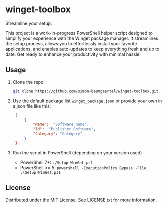 # winget-toolbox

Streamline your setup:

This project is a work-in-progress PowerShell helper script designed to simplify your experience with the Winget package manager. It streamlines the setup process, allows you to effortlessly install your favorite applications, and enables auto-updates to keep everything fresh and up to date. Get ready to enhance your productivity with minimal hassle!

## Usage

1. Clone the repo
   ```sh
   git clone https://github.com/simon-baumgaertel/winget-toolbox.git
   ```

2. Use the default package list `winget_package.json` or provide your own in a json file like this:
   ```json
    [
        {
            "Name":  "Software name",
            "Id":  "Publisher.Software",
            "Category": "Category"
        }
    }
   ```

3. Run the script in PowerShell (depending on your version used)
    * PowerShell 7+: `./Setup-WinGet.ps1`
    * PowerShell <= 5: `powershell -ExecutionPolicy Bypass -File .\Setup-WinGet.ps1` 



## License 

Distributed under the MIT License. See LICENSE.txt for more information.